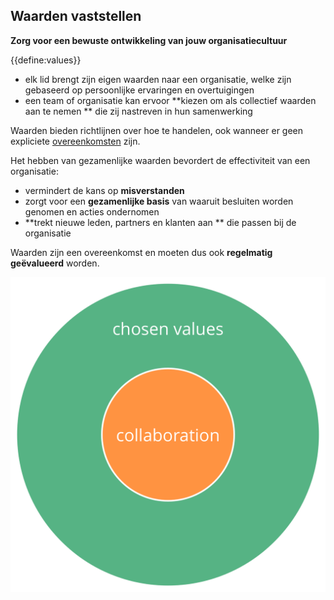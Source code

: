 ## Waarden vaststellen

<summary>
<strong>Zorg voor een bewuste ontwikkeling van jouw organisatiecultuur</strong>
</summary>

{{define:values}}

- elk lid brengt zijn eigen waarden naar een organisatie, welke zijn gebaseerd op persoonlijke ervaringen en overtuigingen
- een team of organisatie kan ervoor **kiezen om als collectief waarden aan te nemen ** die zij nastreven in hun samenwerking

Waarden bieden richtlijnen over hoe te handelen, ook wanneer er geen expliciete [overeenkomsten](glossary:agreement) zijn.

Het hebben van gezamenlijke waarden bevordert de effectiviteit van een organisatie:

- vermindert de kans op **misverstanden**
- zorgt voor een **gezamenlijke basis** van waaruit besluiten worden genomen en acties ondernomen
- **trekt nieuwe leden, partners en klanten aan ** die passen bij de organisatie

Waarden zijn een overeenkomst en moeten dus ook **regelmatig geëvalueerd** worden.

![Gekozen waarden definiëren de kaders voor samenwerking](img/collaboration-values/chosen-values.png)